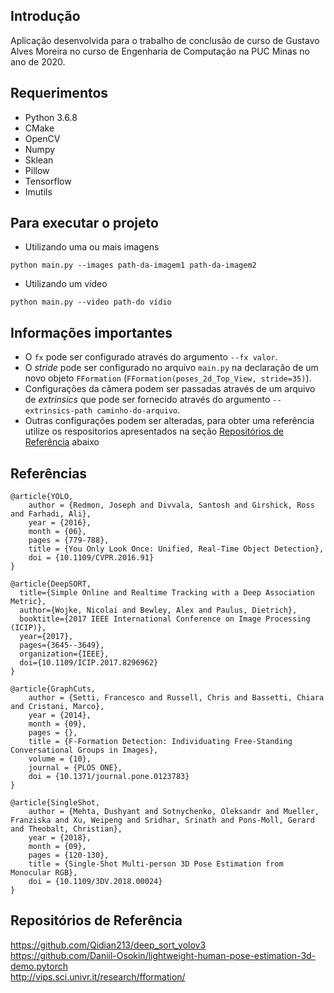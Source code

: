 ## Introdução

Aplicação desenvolvida para o trabalho de conclusão de curso de Gustavo Alves Moreira no curso de Engenharia de Computação na PUC Minas no ano de 2020.

## Requerimentos

* Python 3.6.8
* CMake
* OpenCV
* Numpy
* Sklean
* Pillow
* Tensorflow
* Imutils

## Para executar o projeto

- Utilizando uma ou mais imagens
```
python main.py --images path-da-imagem1 path-da-imagem2
```

- Utilizando um vídeo
```
python main.py --video path-do vídio
```

## Informações importantes

* O `fx` pode ser configurado através do argumento `--fx valor`.
* O *stride* pode ser configurado no arquivo `main.py` na declaração de um novo objeto `FFormation` (`FFormation(poses_2d_Top_View, stride=35)`).
* Configurações da câmera podem ser passadas através de um arquivo de *extrinsics* que pode ser fornecido através do argumento `--extrinsics-path caminho-do-arquivo`.
* Outras configurações podem ser alteradas, para obter uma referência utilize os respositorios apresentados na seção [Repositórios de Referência](#repositorio-de-referencias) abaixo

## Referências

```
@article{YOLO,
    author = {Redmon, Joseph and Divvala, Santosh and Girshick, Ross and Farhadi, Ali},
    year = {2016},
    month = {06},
    pages = {779-788},
    title = {You Only Look Once: Unified, Real-Time Object Detection},
    doi = {10.1109/CVPR.2016.91}
}
```

```
@article{DeepSORT,
  title={Simple Online and Realtime Tracking with a Deep Association Metric},
  author={Wojke, Nicolai and Bewley, Alex and Paulus, Dietrich},
  booktitle={2017 IEEE International Conference on Image Processing (ICIP)},
  year={2017},
  pages={3645--3649},
  organization={IEEE},
  doi={10.1109/ICIP.2017.8296962}
}
```

```
@article{GraphCuts,
    author = {Setti, Francesco and Russell, Chris and Bassetti, Chiara and Cristani, Marco},
    year = {2014},
    month = {09},
    pages = {},
    title = {F-Formation Detection: Individuating Free-Standing Conversational Groups in Images},
    volume = {10},
    journal = {PLOS ONE},
    doi = {10.1371/journal.pone.0123783}
}
```

```
@article{SingleShot,
    author = {Mehta, Dushyant and Sotnychenko, Oleksandr and Mueller, Franziska and Xu, Weipeng and Sridhar, Srinath and Pons-Moll, Gerard and Theobalt, Christian},
    year = {2018},
    month = {09},
    pages = {120-130},
    title = {Single-Shot Multi-person 3D Pose Estimation from Monocular RGB},
    doi = {10.1109/3DV.2018.00024}
}
```

## Repositórios de Referência <a name="repositorio-de-referencias"/>

https://github.com/Qidian213/deep_sort_yolov3  
https://github.com/Daniil-Osokin/lightweight-human-pose-estimation-3d-demo.pytorch  
http://vips.sci.univr.it/research/fformation/  
